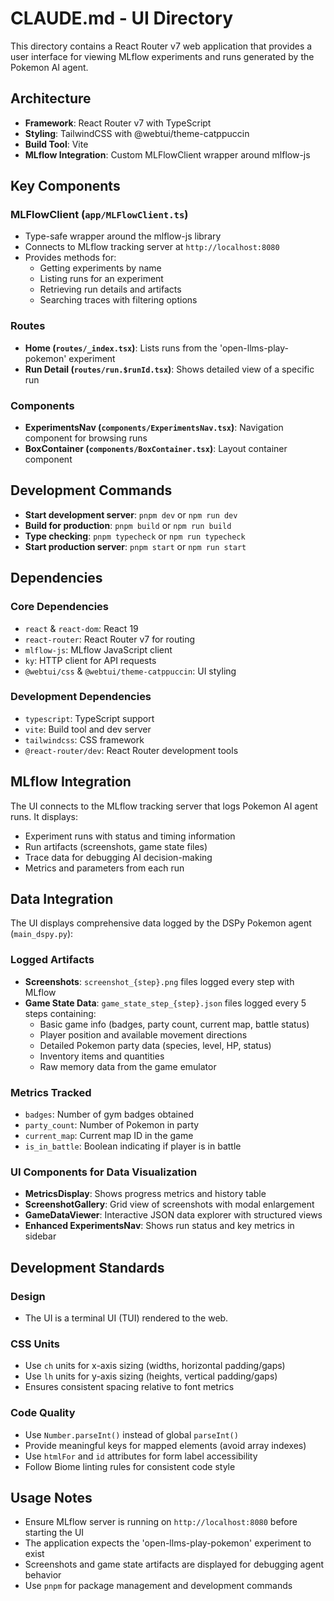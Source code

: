 # CLAUDE.md - UI Directory

This directory contains a React Router v7 web application that provides a user interface for viewing MLflow experiments and runs generated by the Pokemon AI agent.

## Architecture

- **Framework**: React Router v7 with TypeScript
- **Styling**: TailwindCSS with @webtui/theme-catppuccin
- **Build Tool**: Vite
- **MLflow Integration**: Custom MLFlowClient wrapper around mlflow-js

## Key Components

### MLFlowClient (`app/MLFlowClient.ts`)
- Type-safe wrapper around the mlflow-js library
- Connects to MLflow tracking server at `http://localhost:8080`
- Provides methods for:
  - Getting experiments by name
  - Listing runs for an experiment
  - Retrieving run details and artifacts
  - Searching traces with filtering options

### Routes
- **Home (`routes/_index.tsx`)**: Lists runs from the 'open-llms-play-pokemon' experiment
- **Run Detail (`routes/run.$runId.tsx`)**: Shows detailed view of a specific run

### Components
- **ExperimentsNav (`components/ExperimentsNav.tsx`)**: Navigation component for browsing runs
- **BoxContainer (`components/BoxContainer.tsx`)**: Layout container component

## Development Commands

- **Start development server**: `pnpm dev` or `npm run dev`
- **Build for production**: `pnpm build` or `npm run build`
- **Type checking**: `pnpm typecheck` or `npm run typecheck`
- **Start production server**: `pnpm start` or `npm run start`

## Dependencies

### Core Dependencies
- `react` & `react-dom`: React 19
- `react-router`: React Router v7 for routing
- `mlflow-js`: MLflow JavaScript client
- `ky`: HTTP client for API requests
- `@webtui/css` & `@webtui/theme-catppuccin`: UI styling

### Development Dependencies
- `typescript`: TypeScript support
- `vite`: Build tool and dev server
- `tailwindcss`: CSS framework
- `@react-router/dev`: React Router development tools

## MLflow Integration

The UI connects to the MLflow tracking server that logs Pokemon AI agent runs. It displays:
- Experiment runs with status and timing information
- Run artifacts (screenshots, game state files)
- Trace data for debugging AI decision-making
- Metrics and parameters from each run

## Data Integration

The UI displays comprehensive data logged by the DSPy Pokemon agent (`main_dspy.py`):

### Logged Artifacts
- **Screenshots**: `screenshot_{step}.png` files logged every step with MLflow
- **Game State Data**: `game_state_step_{step}.json` files logged every 5 steps containing:
  - Basic game info (badges, party count, current map, battle status)
  - Player position and available movement directions
  - Detailed Pokemon party data (species, level, HP, status)
  - Inventory items and quantities
  - Raw memory data from the game emulator

### Metrics Tracked
- `badges`: Number of gym badges obtained
- `party_count`: Number of Pokemon in party
- `current_map`: Current map ID in the game
- `is_in_battle`: Boolean indicating if player is in battle

### UI Components for Data Visualization
- **MetricsDisplay**: Shows progress metrics and history table
- **ScreenshotGallery**: Grid view of screenshots with modal enlargement
- **GameDataViewer**: Interactive JSON data explorer with structured views
- **Enhanced ExperimentsNav**: Shows run status and key metrics in sidebar

## Development Standards

### Design
- The UI is a terminal UI (TUI) rendered to the web.

### CSS Units
- Use `ch` units for x-axis sizing (widths, horizontal padding/gaps)
- Use `lh` units for y-axis sizing (heights, vertical padding/gaps)
- Ensures consistent spacing relative to font metrics

### Code Quality
- Use `Number.parseInt()` instead of global `parseInt()`
- Provide meaningful keys for mapped elements (avoid array indexes)
- Use `htmlFor` and `id` attributes for form label accessibility
- Follow Biome linting rules for consistent code style

## Usage Notes

- Ensure MLflow server is running on `http://localhost:8080` before starting the UI
- The application expects the 'open-llms-play-pokemon' experiment to exist
- Screenshots and game state artifacts are displayed for debugging agent behavior
- Use `pnpm` for package management and development commands